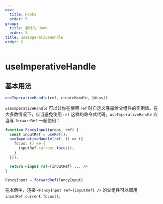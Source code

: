 ```yaml
---
nav:
  title: Hooks
  order: 5
group:
  title: 额外的 Hook
  order: 3
title: useImperativeHandle
order: 5
---
```


# useImperativeHandle

## 基本用法

```js
useImperativeHandle(ref, createHandle, [deps])
```

`useImperativeHandle` 可以让你在使用 `ref` 时自定义暴露给父组件的实例值。在大多数情况下，应当避免使用 `ref` 这样的命令式代码。`useImperativeHandle` 应当与 `forwardRef` 一起使用：

```jsx | pure
function FancyInput(props, ref) {
  const inputRef = useRef();
  useImperativeHandle(ref, () => ({
    focus: () => {
      inputRef.current.focus();
    }
  }));

  return <input ref={inputRef} ... />
}

FancyInput = forwardRef(FancyInput)
```

在本例中，渲染 `<FancyInput ref={inputRef} />` 的父组件可以调用 `inputRef.current.focus()`。